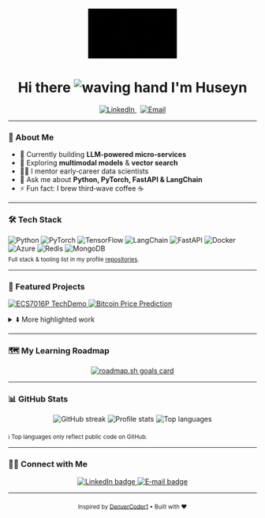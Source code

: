 <!-- README.md - polished version with roadmap -->

<p align="center">
  <img src="hg.gif" width="180" alt="Huseyn Gorbani banner"/>
</p>

<h1 align="center">Hi there <img src="https://media.giphy.com/media/hvRJCLFzcasrR4ia7z/giphy.gif" width="28" alt="waving hand"/> I'm Huseyn</h1>

<p align="center">
  <!-- Colored social icons (visible in dark mode) -->
  <a href="https://www.linkedin.com/in/huseyngorbani/" title="Connect on LinkedIn">
    <img src="https://cdn-icons-png.flaticon.com/512/145/145807.png" width="30" alt="LinkedIn"/>
  </a>
  &nbsp;
  <a href="mailto:huseyndev@gmail.com" title="Send an e‑mail">
    <img src="https://cdn-icons-png.flaticon.com/512/5968/5968534.png" width="30" alt="Email"/>
  </a>
</p>

---

### 🚀 About Me

- 🔭 Currently building **LLM‑powered micro‑services**
- 🌱 Exploring **multimodal models** & **vector search**
- 🧑‍🏫 I mentor early‑career data scientists
- 💬 Ask me about **Python, PyTorch, FastAPI & LangChain**
- ⚡ Fun fact: I brew third‑wave coffee ☕

---

### 🛠 Tech Stack

![Python](https://img.shields.io/badge/Python-14354C?logo=python&logoColor=white)
![PyTorch](https://img.shields.io/badge/PyTorch-EE4C2C?logo=pytorch&logoColor=white)
![TensorFlow](https://img.shields.io/badge/TensorFlow-FF6F00?logo=tensorflow&logoColor=white)
![LangChain](https://img.shields.io/badge/LangChain-2088FF?logo=data:image/svg+xml;base64,PHN2ZyB3aWR0aD0iMzAiIGhlaWdodD0iMzAiIHZpZXdCb3g9IjAgMCAzMCAzMCI+PGNpcmNsZSBjeD0iMTUiIGN5PSIxNSIgcj0iMTUiIGZpbGw9IiMyMDg4RkYiIC8+PHRleHQgeD0iMTUiIHk9IjIwIiBmb250LXNpemU9IjE0IiBmb250LWZhbWlseT0iQXJpYWwiIGR5PSIuMzVlbSIgdGV4dC1hbmNob3I9Im1pZGRsZSIgZmlsbD0iI2ZmZiI+TCM8L3RleHQ+PC9zdmc+)
![FastAPI](https://img.shields.io/badge/FastAPI-009688?logo=fastapi&logoColor=white)
![Docker](https://img.shields.io/badge/Docker-2496ED?logo=docker&logoColor=white)
![Azure](https://img.shields.io/badge/Azure-0089D6?logo=microsoftazure&logoColor=white)
![Redis](https://img.shields.io/badge/Redis-DC382D?logo=redis&logoColor=white)
![MongoDB](https://img.shields.io/badge/MongoDB-4ea94b?logo=mongodb&logoColor=white)
<br/>
<sub>Full stack & tooling list in my profile <a href="https://github.com/HuseynG?tab=repositories" target="_blank">repositories</a>.</sub>

---

### 📘 Featured Projects

<p align="left">
  <a href="https://github.com/HuseynG/ECS7016P_TechDemo">
    <img width="320" src="https://denvercoder1-github-readme-stats.vercel.app/api/pin/?username=HuseynG&repo=ECS7016P_TechDemo&theme=react&hide_border=true" alt="ECS7016P TechDemo"/>
  </a>
  <a href="https://github.com/HuseynG/BitcoinPricePrediction">
    <img width="320" src="https://denvercoder1-github-readme-stats.vercel.app/api/pin/?username=HuseynG&repo=BitcoinPricePrediction&theme=react&hide_border=true" alt="Bitcoin Price Prediction"/>
  </a>
</p>

<details>
  <summary>⬇️ More highlighted work</summary>
  • Contributed to <a href="https://github.com/redis/redis-py">redis‑py</a>, <a href="https://github.com/opencv/opencv">OpenCV</a> and <a href="https://github.com/rq/rq">RQ</a><br/>
  • See all my public projects & forks → <a href="https://github.com/HuseynG?tab=repositories">GitHub profile</a>
</details>

---

### 🗺️ My Learning Roadmap

<p align="center">
  <a href="https://roadmap.sh" target="_blank" title="roadmap.sh">
    <img src="https://roadmap.sh/card/tall/68043134d7a904b5ef082da4?variant=dark" alt="roadmap.sh goals card" height="420"/>
  </a>
</p>

---

### 📊 GitHub Stats

<p align="center">
    <img src="https://github-readme-streak-stats.herokuapp.com?user=HuseynG&theme=monokai-metallian&hide_border=true" alt="GitHub streak"/>
    <img src="https://github-readme-stats.vercel.app/api?username=HuseynG&show_icons=true&theme=react&hide_border=true&count_private=true" alt="Profile stats"/>
    <img src="https://github-readme-stats.vercel.app/api/top-langs/?username=HuseynG&layout=compact&theme=react&hide_border=true" alt="Top languages"/>
</p>

<sub>ℹ️ Top languages only reflect public code on GitHub.</sub>

---

### 🤝🏻 Connect with Me

<p align="center">
  <a href="https://www.linkedin.com/in/huseyngorbani/" target="_blank" title="LinkedIn">
    <img src="https://img.shields.io/badge/LinkedIn-0A66C2?logo=linkedin&logoColor=white" alt="LinkedIn badge"/>
  </a>
  <a href="mailto:huseyndev@gmail.com" target="_blank" title="Email">
    <img src="https://img.shields.io/badge/Email-D14836?logo=gmail&logoColor=white" alt="E‑mail badge"/>
  </a>
</p>

---

<p align="center">
  <sub>Inspired by <a href="https://github.com/DenverCoder1">DenverCoder1</a> • Built with ❤️</sub>
</p>
